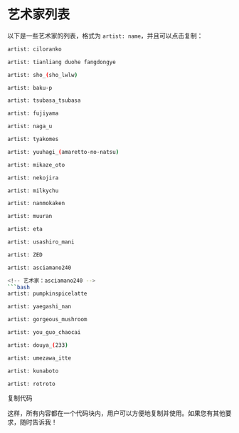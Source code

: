 # 艺术家列表

以下是一些艺术家的列表，格式为 `artist: name`，并且可以点击复制：
```bash
artist: ciloranko
```
<!-- 艺术家：ciloranko -->
```bash
artist: tianliang duohe fangdongye
```
<!-- 艺术家：天亮多和方东野 -->
```bash
artist: sho_(sho_lwlw)
```
<!-- 艺术家：sho_(sho_lwlw) -->

```bash
artist: baku-p
```
<!-- 艺术家：baku-p -->
```bash
artist: tsubasa_tsubasa
```
<!-- 艺术家：翼（tsubasa_tsubasa） -->
```bash
artist: fujiyama
```
<!-- 艺术家：fujiyama -->
```bash
artist: naga_u
```
<!-- 艺术家：naga_u -->
```bash
artist: tyakomes
```
<!-- 艺术家：tyakomes -->
```bash
artist: yuuhagi_(amaretto-no-natsu)
```
<!-- 艺术家：yuuhagi_(amaretto-no-natsu) -->
```bash
artist: mikaze_oto
```
<!-- 艺术家：mikaze_oto -->
```bash
artist: nekojira
```
<!-- 艺术家：nekojira -->
```bash
artist: milkychu
```
<!-- 艺术家：milkychu -->
```bash
artist: nanmokaken
```
<!-- 艺术家：nanmokaken -->
```bash
artist: muuran
```
<!-- 艺术家：muuran -->
```bash
artist: eta
```
<!-- 艺术家：eta -->
```bash
artist: usashiro_mani
```
<!-- 艺术家：usashiro_mani -->
```bash
artist: ZED
```
<!-- 艺术家：ZED -->
```bash
artist: asciamano240

<!-- 艺术家：asciamano240 -->
```bash
artist: pumpkinspicelatte
```

<!-- 艺术家：pumpkinspicelatte -->
```bash
artist: yaegashi_nan
```
<!-- 艺术家：yaegashi_nan -->
```bash
artist: gorgeous_mushroom
```
<!-- 艺术家：gorgeous_mushroom -->
```bash
artist: you_guo_chaocai
```
<!-- 艺术家：you_guo_chaocai -->
```bash
artist: douya_(233)
```
<!-- 艺术家：douya_(233) -->
```bash
artist: umezawa_itte
```
<!-- 艺术家：umezawa_itte -->
```bash
artist: kunaboto
```
<!-- 艺术家：kunaboto -->
```bash
artist: rotroto
```
<!-- 艺术家：rotroto -->
复制代码

这样，所有内容都在一个代码块内，用户可以方便地复制并使用。如果您有其他要求，随时告诉我！
